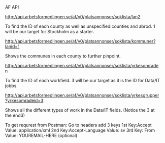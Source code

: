 AF API 

http://api.arbetsformedlingen.se/af/v0/platsannonser/soklista/lan2

To find the ID of each county as well as unspecified counties and abrod. 1 will be our target for Stockholm as a starter.

http://api.arbetsformedlingen.se/af/v0/platsannonser/soklista/kommuner?lanid=1

Shows the communes in each county to further pinpoint. 


http://api.arbetsformedlingen.se/af/v0/platsannonser/soklista/yrkesomraden

To find the ID of each workfield. 3 will be our target as it is the ID for Data/IT jobbs.

http://api.arbetsformedlingen.se/af/v0/platsannonser/soklista/yrkesgrupper?yrkesomradeid=3

Shows all the different types of work in the Data/IT fields. (Notice the 3 at the end3)

To get requrest from Postman:
Go to headers add 3 keys
1st Key:Accept  Value: application/xml 
2nd Key:Accept-Language Value: sv
3rd Key: From  Value: YOUREMAIL-HERE (optional)
